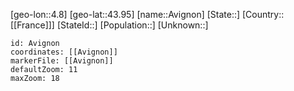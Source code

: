 ﻿---
location: [43.95,4.8]
mapzoom: [7,12] 
mapmarker: city 
type: City
tags:
- geo/City


SpocWebEntityId: 28948
isDeleted: false
confidential: public

---
[geo-lon::4.8]
[geo-lat::43.95]
[name::Avignon]
[State::]
[Country::[[France]]]
[StateId::]
[Population::]
[Unknown::]


```leaflet
id: Avignon
coordinates: [[Avignon]]
markerFile: [[Avignon]]
defaultZoom: 11 
maxZoom: 18
```
